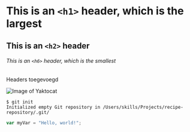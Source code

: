 # This is an `<h1>` header, which is the largest

## This is an `<h2>` header

###### This is an `<h6>` header, which is the smallest

Headers toegevoegd

![Image of Yaktocat](https://octodex.github.com/images/yaktocat.png)

```
$ git init
Initialized empty Git repository in /Users/skills/Projects/recipe-repository/.git/
```

``` javascript
var myVar = "Hello, world!";
```
